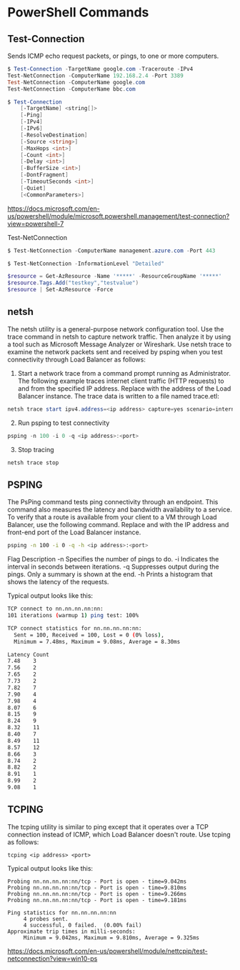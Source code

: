 # PowerShell Commands

## Test-Connection
Sends ICMP echo request packets, or pings, to one or more computers. 
```PowerShell
$ Test-Connection -TargetName google.com -Traceroute -IPv4
Test-NetConnection -ComputerName 192.168.2.4 -Port 3389
Test-NetConnection -ComputerName google.com
Test-NetConnection -ComputerName bbc.com

$ Test-Connection
    [-TargetName] <string[]>
    [-Ping]
    [-IPv4]
    [-IPv6]
    [-ResolveDestination]
    [-Source <string>]
    [-MaxHops <int>]
    [-Count <int>]
    [-Delay <int>]
    [-BufferSize <int>]
    [-DontFragment]
    [-TimeoutSeconds <int>]
    [-Quiet]
    [<CommonParameters>]
```

https://docs.microsoft.com/en-us/powershell/module/microsoft.powershell.management/test-connection?view=powershell-7

Test-NetConnection
```PowerShell
$ Test-NetConnection -ComputerName management.azure.com -Port 443
```
```PowerShell
$ Test-NetConnection -InformationLevel "Detailed"
```

```PowerShell
$resource = Get-AzResource -Name '*****' -ResourceGroupName '*****'
$resource.Tags.Add("testkey","testvalue")
$resource | Set-AzResource -Force
```

## netsh

The netsh utility is a general-purpose network configuration tool. Use the trace command in netsh to capture network traffic. Then analyze it by using a tool such as Microsoft Message Analyzer or Wireshark. Use netsh trace to examine the network packets sent and received by psping when you test connectivity through Load Balancer as follows:

1. Start a network trace from a command prompt running as Administrator. The following example traces internet client traffic (HTTP requests) to and from the specified IP address. Replace <ip address> with the address of the Load Balancer instance. The trace data is written to a file named trace.etl:
    
```PowerShell
netsh trace start ipv4.address=<ip address> capture=yes scenario=internetclient tracefile=trace.etl
```
2. Run psping to test connectivity

```PowerShell
psping -n 100 -i 0 -q <ip address>:<port>
```

3. Stop tracing

```PowerShell
netsh trace stop
```


## PSPING

The PsPing command tests ping connectivity through an endpoint. This command also measures the latency and bandwidth availability to a service. To verify that a route is available from your client to a VM through Load Balancer, use the following command. Replace <ip address> and <port> with the IP address and front-end port of the Load Balancer instance.
    
```bash
psping -n 100 -i 0 -q -h <ip address>:<port>
```
Flag	Description
-n	Specifies the number of pings to do.
-i	Indicates the interval in seconds between iterations.
-q	Suppresses output during the pings. Only a summary is shown at the end.
-h	Prints a histogram that shows the latency of the requests.

Typical output looks like this:

```bash
TCP connect to nn.nn.nn.nn:nn:
101 iterations (warmup 1) ping test: 100%

TCP connect statistics for nn.nn.nn.nn:nn:
  Sent = 100, Received = 100, Lost = 0 (0% loss),
  Minimum = 7.48ms, Maximum = 9.08ms, Average = 8.30ms

Latency Count
7.48    3
7.56    2
7.65    2
7.73    2
7.82    7
7.90    4
7.98    4
8.07    6
8.15    9
8.24    9
8.32    11
8.40    7
8.49    11
8.57    12
8.66    3
8.74    2
8.82    2
8.91    1
8.99    2
9.08    1
```
## TCPING

The tcping utility is similar to ping except that it operates over a TCP connection instead of ICMP, which Load Balancer doesn't route. Use tcping as follows:

```CMD
tcping <ip address> <port>
```

Typical output looks like this:

```text
Probing nn.nn.nn.nn:nn/tcp - Port is open - time=9.042ms
Probing nn.nn.nn.nn:nn/tcp - Port is open - time=9.810ms
Probing nn.nn.nn.nn:nn/tcp - Port is open - time=9.266ms
Probing nn.nn.nn.nn:nn/tcp - Port is open - time=9.181ms

Ping statistics for nn.nn.nn.nn:nn
     4 probes sent.
     4 successful, 0 failed.  (0.00% fail)
Approximate trip times in milli-seconds:
     Minimum = 9.042ms, Maximum = 9.810ms, Average = 9.325ms
```

https://docs.microsoft.com/en-us/powershell/module/nettcpip/test-netconnection?view=win10-ps

